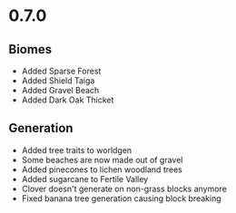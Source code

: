 # 0.7.0

## Biomes
* Added Sparse Forest
* Added Shield Taiga
* Added Gravel Beach
* Added Dark Oak Thicket

## Generation
* Added tree traits to worldgen
* Some beaches are now made out of gravel
* Added pinecones to lichen woodland trees
* Added sugarcane to Fertile Valley
* Clover doesn't generate on non-grass blocks anymore
* Fixed banana tree generation causing block breaking